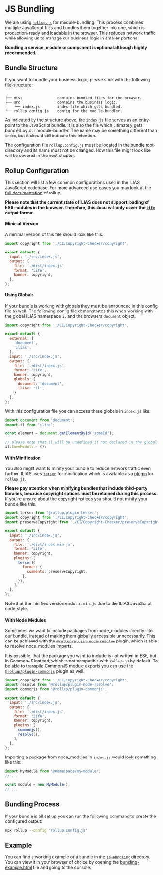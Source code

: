 # JS Bundling

We are using [`rollup.js`](https://rollupjs.org/) for module-bundling. This process combines multiple JavaScript files
and bundles them together into one, which is production-ready and loadable in the browser. This reduces network traffic
while allowing us to manage our business logic in smaller portions.

**Bundling a service, module or component is optional although highly recommended.**

## Bundle Structure

If you want to bundle your business logic, please stick with the following file-structure:

```
.
├── dist                contains bundled files for the browser.
├── src                 contains the business logic.
    └── index.js        index-file which gets bundled.
└── rollup.config.js    config for the module-bundler.
```

As indicated by the structure above, the `index.js` file serves as an entry-point to the JavaScript bundle. It is also
the file which ultimately gets bundled by our module-bundler. The name may be something different than `index`, but it
should still indicate this intention.

The configuration file `rollup.config.js` must be located in the bundle root-directory and its name must not be changed.
How this file might look like will be covered in the next chapter.

## Rollup Configuration

This section will list a few common configurations used in the ILIAS JavaScript codebase. For more advanced use-cases
you may look at the [full documentation](https://rollupjs.org/configuration-options) of rollup.

**Please note that the current state of ILIAS does not support loading of ES6 modules in the browser. Therefore, this
docu will only cover the [`iife`](https://rollupjs.org/guide/en/#outputformat) output format.**

#### Minimal Version

A minimal version of this file should look like this:

```javascript
import copyright from './CI/Copyright-Checker/copyright';

export default {
  input: './src/index.js',
  output: {
    file: './dist/index.js',
    format: 'iife',
    banner: copyright,
  },
};
```

#### Using Globals

If your bundle is working with globals they must be announced in this config file as well. The following config file
demonstrates this when working with the global ILIAS namespace `il` and the browsers `document` object.

```javascript
import copyright from './CI/Copyright-Checker/copyright';

export default {
  external: [
    'document',
    'ilias',
  ],
  input: './src/index.js',
  output: {
    file: './dist/index.js',
    format: 'iife',
    banner: copyright,
    globals: {
      document: 'document',
      ilias: 'il',
    }
  },
};
```

With this configuration file you can access these globals in `index.js` like:

```javascript
import document from 'document';
import il from 'ilias';

const element = document.getElementById('someId');

// please note that il will be undefined if not declared in the global scope.
il.SomeModule = {};
```

#### With Minification

You also might want to minify your bundle to reduce network traffic even further. ILIAS
uses [`terser`](https://terser.org/) for minification which is available as
a [plugin](https://www.npmjs.com/package/@rollup/plugin-terser) for `rollup.js`.

**Please pay attention when minifying bundles that include third-party libraries, because copyright notices must be
retained during this process.** If you're unsure about the copyright notices you should not minify your bundle like
this.

```javascript
import terser from '@rollup/plugin-terser';
import copyright from './CI/Copyright-Checker/copyright';
import preserveCopyright from './CI/Copyright-Checker/preserveCopyright';

export default {
  input: './src/index.js',
  output: {
    file: './dist/index.min.js',
    format: 'iife',
    banner: copyright,
    plugins: [
      terser({
        format: {
          comments: preserveCopyright,
        },
      }),
    ],
  },
};
```

Note that the minified version ends in `.min.js` due to the ILIAS JavaScript code-style.

#### With Node Modules

Sometimes we want to include packages from node_modules directly into our bundle, instead of making them globally
accessible unnecessarily. This can be achieved with the
[`@rollup/plugin-node-resolve`](https://www.npmjs.com/package/@rollup/plugin-node-resolve) plugin, which is able to
resolve node_modules imports.

It is possible, that the package you want to include is not written in ES6, but in CommonJS instead, which is not
compatible with `rollup.js` by default. To be able to transpile CommonJS module exports you can use the
[`@rollup/plugin-commonjs`](https://www.npmjs.com/package/@rollup/plugin-commonjs) plugin as well.

```javascript
import copyright from './CI/Copyright-Checker/copyright';
import resolve from '@rollup/plugin-node-resolve';
import commonjs from '@rollup/plugin-commonjs';

export default {
  input: './src/index.js',
  output: {
    file: './dist/index.js',
    format: 'iife',
    banner: copyright,
    plugins: [
      commonjs(),
      resolve(),
    ],
  },
};
```

Importing a package from node_modules in `index.js` would look something like this:

```javascript
import MyModule from '@namespace/my-module';
// ...

const module = new MyModule();
// ...
```

## Bundling Process

If your bundle is all set up you can run the following command to create the configured output:

```bash
npx rollup --config "rollup.config.js"
```

## Example

You can find a working example of a bundle in the [`js-bundling`](./code-examples/js-bundling) directory. You can view
it in your browser of choice by opening the [bundling-example.html](./code-examples/js-bundling/bundling-example.html)
file and going to the console.
